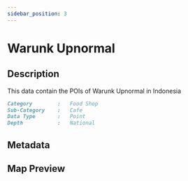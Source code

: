 ```yaml
---
sidebar_position: 3
---
```


# Warunk Upnormal

## Description

This data contain the POIs of Warunk Upnormal in Indonesia

```md title="Warunk Upnormal"{1-4}
Category        :   Food Shop
Sub-Category    :   Cafe
Data Type       :   Point
Depth           :   National
```

## Metadata

## Map Preview
